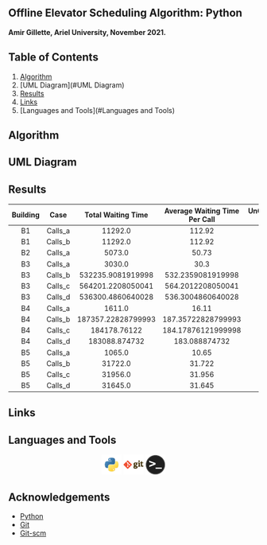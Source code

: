 ## Offline Elevator Scheduling Algorithm: Python 
**Amir Gillette, Ariel University, November 2021.**  



## <a name="table-of-contents"></a> Table of Contents

1. [Algorithm](#Algorithm)
2. [UML Diagram](#UML Diagram)
3. [Results](#Results)
4. [Links](#Links)
5. [Languages and Tools](#Languages and Tools)

<!-- Algorithm  -->

## Algorithm


<!-- UML Diagram  -->

## UML Diagram 


## Results

|   Building  | Case | Total Waiting Time | Average Waiting Time Per Call | UnCompleted Calls    | Certificate |
|:--------:|:--------:|:--------:|:--------:| :--------:|:--------:|
| B1 |  Calls_a   |   11292.0   |   112.92  | 0|  -461089751|
| B1|   Calls_b  |   11292.0   |  112.92   | 0| -461089751 |
| B2 |  Calls_a   |   5073.0   |   50.73  | 0|  -104641841|
| B3 |   Calls_a  |  3030.0    | 30.3    | 0|-173724861  |
| B3 |   Calls_b  |   532235.9081919998   | 532.2359081919998    | 129| -1640128032 |
|  B3|   Calls_c  |    564201.2208050041  |  564.2012208050041   | 101|  -2021252277|
| B3 |   Calls_d  |   536300.4860640028   |  536.3004860640028   | 104| -1648271150 |
| B4 |  Calls_a   |  1611.0    |   16.11  | 0| -255656631 |
| B4 |  Calls_b   |   187357.22828799993   |  187.35722828799993   | 6| -705408230 |
| B4 |  Calls_c   |   184178.76122   |   184.17876121999998  |4 | -698989160 |
| B4 |  Calls_d   |  183088.874732    |  183.088874732   |2 | -702344092 |
| B5 |  Calls_a   |   1065.0   |  10.65   | 0| -242807865 |
| B5 |  Calls_b   |   31722.0   |  31.722   |0 | -169319244 |
|  B5|  Calls_c   |    31956.0  |  31.956   |0 | -169319244 |
|  B5|  Calls_d   |  31645.0    |  31.645   | 0| -169319244 |




<!-- Links  -->
## Links


<!-- Languages and Tools -->

## Languages and Tools

  <div align="center">
  
 <code><img height="40"  src="https://raw.githubusercontent.com/github/explore/80688e429a7d4ef2fca1e82350fe8e3517d3494d/topics/python/python.png"></code> 
 <code><img height="40" src="https://raw.githubusercontent.com/github/explore/80688e429a7d4ef2fca1e82350fe8e3517d3494d/topics/git/git.png"></code>
 <code><img height="40" src="https://raw.githubusercontent.com/github/explore/80688e429a7d4ef2fca1e82350fe8e3517d3494d/topics/terminal/terminal.png"></code>
  </div>


<!-- ACKNOWLEDGEMENTS -->
## Acknowledgements
* [Python](https://www.python.org/)
* [Git](https://git-scm.com/)
* [Git-scm](https://git-scm.com/book/en/v2/Getting-Started-Installing-Git)
